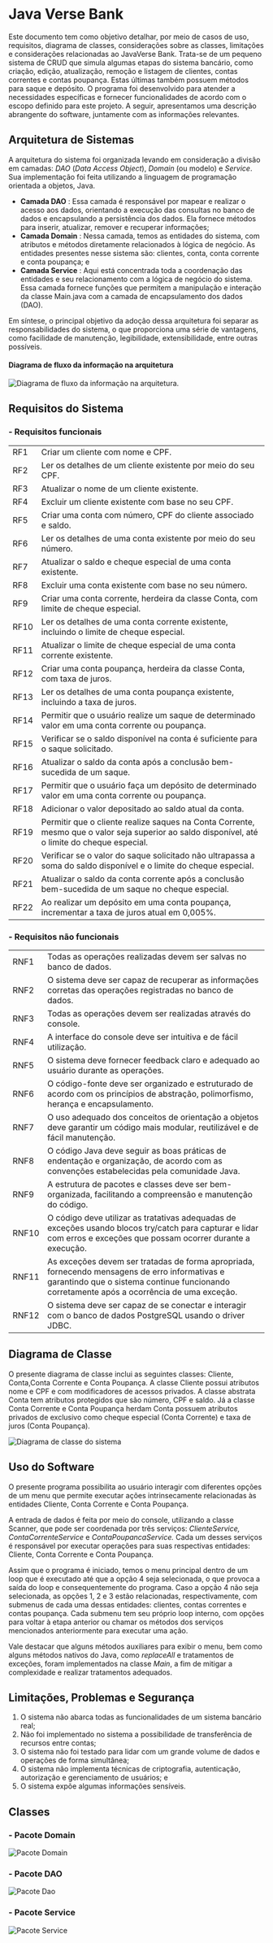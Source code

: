 # Java Verse Bank
Este documento tem como objetivo detalhar, por meio de casos de uso, requisitos, diagrama de classes, considerações sobre as classes, limitações e considerações relacionadas ao JavaVerse Bank. Trata-se de um pequeno sistema de CRUD que simula algumas etapas do sistema bancário, como criação, edição, atualização, remoção e listagem de clientes, contas correntes e contas poupança. Estas últimas também possuem métodos para saque e depósito. O programa foi desenvolvido para atender a necessidades específicas e fornecer funcionalidades de acordo com o escopo definido para este projeto. A seguir, apresentamos uma descrição abrangente do software, juntamente com as informações relevantes.


## Arquitetura de Sistemas
A arquitetura do sistema foi organizada levando em consideração a divisão em camadas:  _DAO_  (_Data Access Object_),  _Domain_  (ou modelo) e  _Service_. Sua implementação foi feita utilizando a linguagem de programação orientada a objetos, Java.
-   **Camada DAO**  : Essa camada é responsável por mapear e realizar o acesso aos dados, orientando a execução das consultas no banco de dados e encapsulando a persistência dos dados. Ela fornece métodos para inserir, atualizar, remover e recuperar informações;
-   **Camada Domain**  : Nessa camada, temos as entidades do sistema, com atributos e métodos diretamente relacionados à lógica de negócio. As entidades presentes nesse sistema são: clientes, conta, conta corrente e conta poupança; e
-   **Camada Service**  : Aqui está concentrada toda a coordenação das entidades e seu relacionamento com a lógica de negócio do sistema. Essa camada fornece funções que permitem a manipulação e interação da classe Main.java com a camada de encapsulamento dos dados (DAO).

Em síntese, o principal objetivo da adoção dessa arquitetura foi separar as responsabilidades do sistema, o que proporciona uma série de vantagens, como facilidade de manutenção, legibilidade, extensibilidade, entre outras possíveis.

#### Diagrama de fluxo da informação na arquitetura
![Diagrama de fluxo da informação na arquitetura.](https://github.com/AngeloSouzaOliveira/Banck-CRUD/blob/da3f2bfe7d8a2e7c1f090e18f390530d528b810b/Diagrama%20sem%20nome.drawio.png)



## Requisitos do Sistema
### - Requisitos funcionais
| |                                                                                                               |
|------|------------------------------------------------------------------------------------------------------------------------------------------------|
| RF1  | Criar um cliente com nome e CPF. 
| RF2  | Ler os detalhes de um cliente existente por meio do seu CPF.                                                                                   |
| RF3  | Atualizar o nome de um cliente existente.                                                                                                      |
| RF4  | Excluir um cliente existente com base no seu CPF.                                                                                              |
| RF5  | Criar uma conta com número, CPF do cliente associado e saldo.                                                                                  |
| RF6  | Ler os detalhes de uma conta existente por meio do seu número.                                                                                 |
| RF7  | Atualizar o saldo e cheque especial de uma conta existente.                                                                                    |
| RF8  | Excluir uma conta existente com base no seu número.                                                                                            |
| RF9  | Criar uma conta corrente, herdeira da classe Conta, com limite de cheque especial.                                                             |
| RF10 | Ler os detalhes de uma conta corrente existente, incluindo o limite de cheque especial.                                                        |
| RF11 | Atualizar o limite de cheque especial de uma conta corrente existente.                                                                         |
| RF12 | Criar uma conta poupança, herdeira da classe Conta, com taxa de juros.                                                                         |
| RF13 | Ler os detalhes de uma conta poupança existente, incluindo a taxa de juros.                                                                    |
| RF14 | Permitir que o usuário realize um saque de determinado valor em uma conta corrente ou poupança.                                                |
| RF15 | Verificar se o saldo disponível na conta é suficiente para o saque solicitado.                                                                 |
| RF16 | Atualizar o saldo da conta após a conclusão bem-sucedida de um saque.                                                                          |
| RF17 | Permitir que o usuário faça um depósito de determinado valor em uma conta corrente ou poupança.                                                |
| RF18 | Adicionar o valor depositado ao saldo atual da conta.                                                                                          |
| RF19 | Permitir que o cliente realize saques na Conta Corrente, mesmo que o valor seja superior ao saldo disponível, até o limite do cheque especial. |
| RF20 | Verificar se o valor do saque solicitado não ultrapassa a soma do saldo disponível e o limite do cheque especial.                              |
| RF21 | Atualizar o saldo da conta corrente após a conclusão bem-sucedida de um saque no cheque especial.                                              |
| RF22 | Ao realizar um depósito em uma conta poupança, incrementar a taxa de juros atual em 0,005%.       
                                                                

    
      

### - Requisitos não funcionais
| |                                                                                                                            |
|-------|----------------------------------------------------------------------------------------------------------------------------------------------------------------------------------------------|
| RNF1  | Todas as operações realizadas devem ser salvas no banco de dados.   
| RNF2  | O sistema deve ser capaz de recuperar as informações corretas das operações registradas no banco de dados.                                                                                   |
| RNF3  | Todas as operações devem ser realizadas através do console.                                                                                                                                  |
| RNF4  | A interface do console deve ser intuitiva e de fácil utilização.                                                                                                                             |
| RNF5  | O sistema deve fornecer feedback claro e adequado ao usuário durante as operações.                                                                                                           |
| RNF6  | O código-fonte deve ser organizado e estruturado de acordo com os princípios de abstração, polimorfismo, herança e encapsulamento.                                                           |
| RNF7  | O uso adequado dos conceitos de orientação a objetos deve garantir um código mais modular, reutilizável e de fácil manutenção.                                                               |
| RNF8  | O código Java deve seguir as boas práticas de endentação e organização, de acordo com as convenções estabelecidas pela comunidade Java.                                                      |
| RNF9  | A estrutura de pacotes e classes deve ser bem-organizada, facilitando a compreensão e manutenção do código.                                                                                  |
| RNF10 | O código deve utilizar as tratativas adequadas de exceções usando blocos try/catch para capturar e lidar com erros e exceções que possam ocorrer durante a execução.                         |
| RNF11 | As exceções devem ser tratadas de forma apropriada, fornecendo mensagens de erro informativas e garantindo que o sistema continue funcionando corretamente após a ocorrência de uma exceção. |
| RNF12 | O sistema deve ser capaz de se conectar e interagir com o banco de dados PostgreSQL usando o driver JDBC.                                                                                    |


## Diagrama de Classe
O presente diagrama de classe inclui as seguintes classes: Cliente, Conta,Conta Corrente e Conta Poupança. A classe Cliente possui atributos nome e CPF e com modificadores de acessos privados. A classe abstrata Conta tem atributos protegidos que são número, CPF e saldo. Já a classe Conta Corrente e Conta Poupança herdam Conta possuem atributos privados de exclusivo como cheque especial (Conta Corrente) e taxa de juros (Conta Poupança).

![Diagrama de classe do sistema](https://github.com/AngeloSouzaOliveira/Banck-CRUD/blob/da3f2bfe7d8a2e7c1f090e18f390530d528b810b/package.png)

## Uso do Software
O presente programa possibilita ao usuário interagir com diferentes opções de um menu que permite executar ações intrinsecamente relacionadas às entidades Cliente, Conta Corrente e Conta Poupança.

A entrada de dados é feita por meio do console, utilizando a classe Scanner, que pode ser coordenada por três serviços:  _ClienteService, ContaCorrenteService_  e  _ContaPoupancaService._  Cada um desses serviços é responsável por executar operações para suas respectivas entidades: Cliente, Conta Corrente e Conta Poupança.

Assim que o programa é iniciado, temos o menu principal dentro de um loop que é executado até que a opção 4 seja selecionada, o que provoca a saída do loop e consequentemente do programa. Caso a opção 4 não seja selecionada, as opções 1, 2 e 3 estão relacionadas, respectivamente, com submenus de cada uma dessas entidades: clientes, contas correntes e contas poupança. Cada submenu tem seu próprio loop interno, com opções para voltar à etapa anterior ou chamar os métodos dos serviços mencionados anteriormente para executar uma ação.

Vale destacar que alguns métodos auxiliares para exibir o menu, bem como alguns métodos nativos do Java, como  _replaceAll_  e tratamentos de exceções, foram implementados na classe  _Main_, a fim de mitigar a complexidade e realizar tratamentos adequados.


## Limitações, Problemas e Segurança
 1. O sistema não abarca todas as funcionalidades de um sistema bancário real;
 2. Não foi implementado no sistema a possibilidade de transferência de recursos entre contas;
 3. O sistema não foi testado para lidar com um grande volume de dados e operações de forma simultânea;
 4. O sistema não implementa técnicas de criptografia, autenticação,
    autorização e gerenciamento de usuários; e
 5. O sistema expõe algumas informações sensíveis.

## Classes 
### - Pacote Domain  
![Pacote Domain](https://github.com/AngeloSouzaOliveira/Banck-CRUD/blob/da3f2bfe7d8a2e7c1f090e18f390530d528b810b/packageDomain.png)

### - Pacote DAO
![Pacote Dao](https://github.com/AngeloSouzaOliveira/Banck-CRUD/blob/da3f2bfe7d8a2e7c1f090e18f390530d528b810b/packageDao.png)

### - Pacote Service
![Pacote Service](https://github.com/AngeloSouzaOliveira/Banck-CRUD/blob/da3f2bfe7d8a2e7c1f090e18f390530d528b810b/packageService.png)
